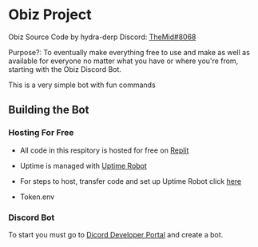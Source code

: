 # Obiz Project
Obiz Source Code by hydra-derp 
Discord: [TheMid#8068](https://dsc.bio/derpy1976)

Purpose?: To eventually make everything free to use and make as well as available for everyone no matter what you have or where you're from, starting with the Obiz Discord Bot. 

This is a very simple bot with fun commands

## Building the Bot

### Hosting For Free

- All code in this respitory is hosted for free on [Replit](https://replit.com/)

- Uptime is managed with [Uptime Robot](https://uptimerobot.com/)

- For steps to host, transfer code and set up Uptime Robot click [here](https://www.youtube.com/watch?v=-5ptk-Klfcw)

- Token.env

### Discord Bot

To start you must go to [Dicord Developer Portal](https://discord.com/login?redirect_to=%2Fdevelopers%2Fapplications) and create a bot.

